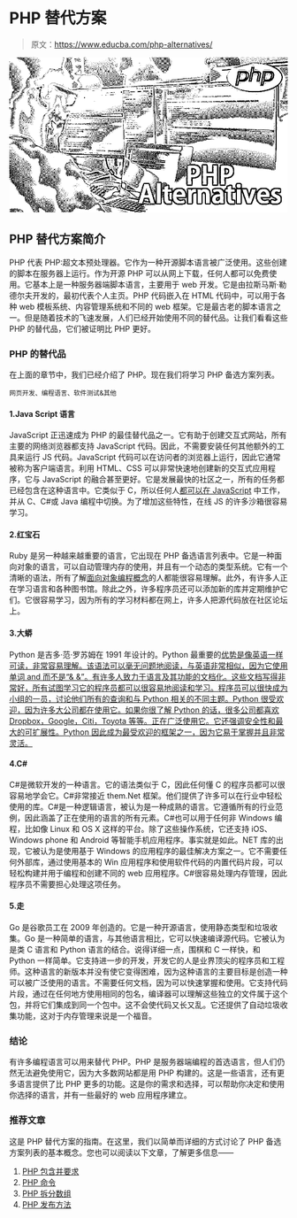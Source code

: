 # PHP 替代方案

> 原文：<https://www.educba.com/php-alternatives/>

![PHP-Alternatives](img/1212c964a067e0d468f5c48fe281a206.png)



## PHP 替代方案简介

PHP 代表 PHP:超文本预处理器。它作为一种开源脚本语言被广泛使用。这些创建的脚本在服务器上运行。作为开源 PHP 可以从网上下载，任何人都可以免费使用。它基本上是一种服务器端脚本语言，主要用于 web 开发。它是由拉斯马斯·勒德尔夫开发的，最初代表个人主页。PHP 代码嵌入在 HTML 代码中，可以用于各种 web 模板系统、内容管理系统和不同的 web 框架。它是最古老的脚本语言之一。但是随着技术的飞速发展，人们已经开始使用不同的替代品。让我们看看这些 PHP 的替代品，它们被证明比 PHP 更好。

### PHP 的替代品

在上面的章节中，我们已经介绍了 PHP。现在我们将学习 PHP 备选方案列表。

<small>网页开发、编程语言、软件测试&其他</small>

#### 1.Java Script 语言

JavaScript 正迅速成为 PHP 的最佳替代品之一。它有助于创建交互式网站，所有主要的网络浏览器都支持 JavaScript 代码。因此，不需要安装任何其他额外的工具来运行 JS 代码。JavaScript 代码可以在访问者的浏览器上运行，因此它通常被称为客户端语言。利用 HTML、CSS 可以非常快速地创建新的交互式应用程序，它与 JavaScript 的融合甚至更好。它是发展最快的社区之一，所有的任务都已经包含在这种语言中。它类似于 C，所以任何人[都可以在 JavaScript](https://www.educba.com/best-javascript-frameworks/) 中工作，并从 C、C#或 Java 编程中切换。为了增加这些特性，在线 JS 的许多沙箱很容易学习。

#### 2.红宝石

Ruby 是另一种越来越重要的语言，它出现在 PHP 备选语言列表中。它是一种面向对象的语言，可以自动管理内存的使用，并且有一个动态的类型系统。它有一个清晰的语法，所有了解[面向对象编程概念](https://www.educba.com/object-oriented-programming-in-java/)的人都能很容易理解。此外，有许多人正在学习语言和各种图书馆。除此之外，许多程序员还可以添加新的库并定期维护它们。它很容易学习，因为所有的学习材料都在网上，许多人把源代码放在社区论坛上。

#### 3.大蟒

Python 是吉多·范·罗苏姆在 1991 年设计的。Python 最重要的[优势是像英语一样可读，非常容易理解。该语法可以毫无问题地阅读，与英语非常相似，因为它使用单词 and 而不是“& &”。有许多人致力于语言及其功能的文档化。这些文档写得非常好，所有试图学习它的程序员都可以很容易地阅读和学习。程序员可以很快成为小组的一员，讨论他们所有的查询和与 Python 相关的不同主题。Python 很受欢迎，因为许多大公司都在使用它。如果你很了解 Python 的话，很多公司都喜欢 Dropbox，Google，Citi，Toyota 等等。正在广泛使用它。它还强调安全性和最大的可扩展性。Python 因此成为最受欢迎的框架之一，因为它易于掌握并且非常灵活。](https://www.educba.com/uses-of-python/)

#### 4.C#

C#是微软开发的一种语言。它的语法类似于 C，因此任何懂 C 的程序员都可以很容易地学会它。C#非常接近 them.Net 框架。他们提供了许多可以在行业中轻松使用的库。C#是一种逻辑语言，被认为是一种成熟的语言。它遵循所有的行业范例，因此涵盖了正在使用的语言的所有元素。C#也可以用于任何非 Windows 编程，比如像 Linux 和 OS X 这样的平台。除了这些操作系统，它还支持 iOS、Windows phone 和 Android 等智能手机应用程序。事实就是如此。NET 库的出现，它被认为是使用基于 Windows 的应用程序的最佳解决方案之一。它不需要任何外部库，通过使用基本的 Win 应用程序和使用软件代码的内置代码片段，可以轻松构建并用于编程和创建不同的 web 应用程序。C#很容易处理内存管理，因此程序员不需要担心处理这项任务。

#### 5.走

Go 是谷歌员工在 2009 年创造的。它是一种开源语言，使用静态类型和垃圾收集。Go 是一种简单的语言，与其他语言相比，它可以快速编译源代码。它被认为是类 C 语言和 Python 语言的结合。说得详细一点，围棋和 C 一样快，和 Python 一样简单。它支持进一步的开发，开发它的人是业界顶尖的程序员和工程师。这种语言的新版本并没有使它变得困难，因为这种语言的主要目标是创造一种可以被广泛使用的语言。不需要任何文档，因为可以快速掌握和使用。它支持代码片段，通过在任何地方使用相同的包名，编译器可以理解这些独立的文件属于这个包，并将它们集成到同一个包中。这不会使代码又长又乱。它还提供了自动垃圾收集功能，这对于内存管理来说是一个福音。

### 结论

有许多编程语言可以用来替代 PHP。PHP 是服务器端编程的首选语言，但人们仍然无法避免使用它，因为大多数网站都是用 PHP 构建的。这是一些语言，还有更多语言提供了比 PHP 更多的功能。这是你的需求和选择，可以帮助你决定和使用你选择的语言，并有一些最好的 web 应用程序建立。

### 推荐文章

这是 PHP 替代方案的指南。在这里，我们以简单而详细的方式讨论了 PHP 备选方案列表的基本概念。您也可以阅读以下文章，了解更多信息——

1.  [PHP 包含并要求](https://www.educba.com/php-include-and-require/)
2.  [PHP 命令](https://www.educba.com/php-commands/)
3.  [PHP 拆分数组](https://www.educba.com/php-split-array/)
4.  [PHP 发布方法](https://www.educba.com/php-post-method/)





